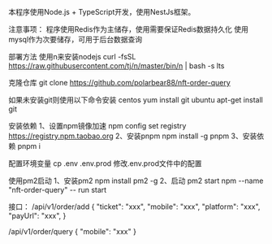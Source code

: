 本程序使用Node.js + TypeScript开发，使用NestJs框架。

注意事项：
程序使用Redis作为主储存，使用需要保证Redis数据持久化
使用mysql作为次要储存，可用于后台数据查询

部署方法
使用n来安装nodejs
curl -fsSL https://raw.githubusercontent.com/tj/n/master/bin/n | bash -s lts

克隆仓库
git clone https://github.com/polarbear88/nft-order-query

如果未安装git则使用以下命令安装
centos
    yum install git
ubuntu
    apt-get install git

安装依赖
1、设置npm镜像加速
    npm config set registry https://registry.npm.taobao.org
2、安装pnpm
    npm install -g pnpm
3、安装依赖
    pnpm i

配置环境变量
    cp .env .env.prod
    修改.env.prod文件中的配置

使用pm2启动
1、安装pm2
    npm install pm2 -g
2、启动
    pm2 start npm --name "nft-order-query" -- run start

接口：
/api/v1/order/add
{
    "ticket": "xxx",
    "mobile": "xxx",
    "platform": "xxx",
    "payUrl": "xxx",
}

/api/v1/order/query
{
    "mobile": "xxx"
}